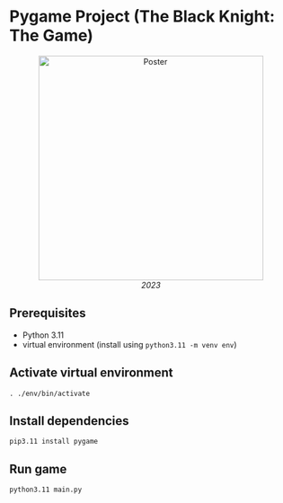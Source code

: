 # Pygame Project (The Black Knight: The Game)

<p align="center">
<img width="400" alt="Poster" src="https://github.com/khylko98/black-knight-the-game/assets/96633059/59edcf2e-edd6-4020-bcb7-bd1e07270027">
<br />
<i>2023</i>
</p>

## Prerequisites

- Python 3.11
- virtual environment (install using `python3.11 -m venv env`)

## Activate virtual environment

`. ./env/bin/activate`

## Install dependencies

`pip3.11 install pygame`

## Run game

`python3.11 main.py`
